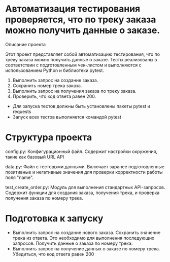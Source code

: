 # Автоматизация тестирования проверяется, что по треку заказа можно получить данные о заказе.
Описание проекта

Этот проект представляет собой автоматизацию тестирования, что по треку заказа можно получить данные о заказе.
Тесты реализованы в соответствии с подготовленным чек-листом и выполняются с использованием Python и библиотеки pytest.
1. Выполнить запрос на создание заказа.
2. Сохранить номер трека заказа.
3. Выполнить запрос на получения заказа по треку заказа.
4. Проверить, что код ответа равен 200.

- Для запуска тестов должны быть установлены пакеты pytest и requests
- Запуск всех тестов выполняется командой pytest
# Структура проекта
config.py: Конфигурационный файл. Содержит настройки окружения, такие как базовый URL API

data.py: Файл с тестовыми данными. Включает заранее подготовленные позитивные и негативные значения для проверки корректности работы поля "name".

test_create_order.py: Модуль для выполнения стандартных API-запросов. Содержит функции для создания заказа, получения трека, и проверка получения заказа по номеру трека.

# Подготовка к запуску

- Выполнить запрос на создание нового заказа. Сохранить значение трека из ответа. Это необходимо для выполнения последующих запросов.
Получить данные о заказа по номеру трека:
- Выполнить запрос на получение данных о заказе по номеру трека. Убедиться, что код ответа равен 200


